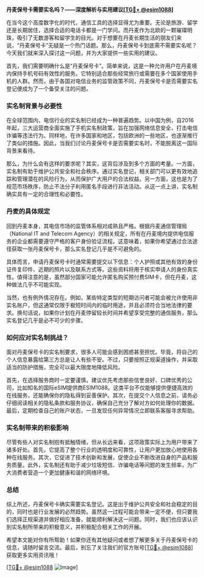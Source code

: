 **丹麦保号卡需要实名吗？——深度解析与实用建议[[TG💪+ @esim1088](https://t.me/s/esim1088)]**

在当今这个高度数字化的时代，通信工具的选择显得尤为重要。无论是旅游、留学还是长期居住，选择合适的电话卡都是一门学问。而丹麦作为北欧的一颗璀璨明珠，吸引了无数游客和留学生的目光。对于想要在丹麦长期生活的朋友们来说，“丹麦保号卡”无疑是一个热门话题。那么，丹麦保号卡到底需不需要实名呢？今天我们就来深入探讨这一问题，并为大家提供一些实用的建议。

首先，我们需要明确什么是“丹麦保号卡”。简单来说，这是一种允许用户在丹麦境内保持手机号码有效性的服务。它特别适合那些经常旅行或需要在多个国家使用手机的人群。然而，由于各国对电信业务的监管政策不同，丹麦保号卡是否需要实名登记便成为了一个备受关注的问题。

### 实名制背景与必要性

在全球范围内，电信行业的实名制已经成为一种普遍趋势。以中国为例，自2016年起，三大运营商全面实施了手机实名制政策，旨在加强网络信息安全，打击电信诈骗等违法行为。同样地，在许多国家和地区，包括欧洲的一些地区，也逐渐推行了类似的措施。因此，当我们讨论丹麦保号卡是否需要实名时，不能脱离这一国际背景来看待。

那么，为什么会有这样的要求呢？其实，这背后涉及到多个方面的考量。一方面，实名制有助于维护公共安全和社会秩序。通过实名登记，相关部门可以更有效地追踪和管理潜在的风险行为，从而保护广大用户的合法权益。另一方面，这也是为了规范市场秩序，防止不法分子利用匿名手段进行非法活动。从这一点上讲，实名制确实具有一定的合理性和必要性。

### 丹麦的具体规定

回到丹麦本身，其电信市场的监管体系相对成熟且严格。根据丹麦通信管理局（National IT and Telecom Agency）的相关规定，所有在丹麦境内提供电信服务的企业都需要遵守严格的客户身份验证流程。这意味着，如果你希望通过合法途径获取一张丹麦保号卡，那么实名登记几乎是不可避免的。

具体而言，申请丹麦保号卡时通常需要提交以下信息：个人护照或其他有效的身份证件复印件、近期的照片以及联系方式等。这些资料将用于核实申请人的身份真实性。值得注意的是，虽然部分国家可能允许匿名购买预付费SIM卡，但在丹麦，这种做法几乎不可能实现。

当然，也有例外情况存在。例如，某些特定类型的短期访问者可能会被允许使用非实名账户，但这通常仅限于极短时间内的临时用途，并且必须符合当地法律的要求。换句话说，如果你计划在丹麦停留较长时间并希望享受完整的通信服务，那么实名登记几乎是必不可少的步骤。

### 如何应对实名制挑战？

面对丹麦保号卡的实名制要求，很多人可能会感到困惑甚至担忧。毕竟，将自己的个人信息暴露给第三方总是让人有些不安。不过，只要按照正规渠道操作，并采取适当的防护措施，完全可以最大限度地降低风险。

首先，在选择服务商时一定要谨慎。建议优先考虑那些信誉良好、口碑优秀的公司，比如知名的国际eSIM提供商ESIM1088。这类平台不仅能够提供便捷高效的在线服务，还能确保你的隐私得到妥善保护。其次，在提交个人信息之前，请务必仔细阅读相关的隐私条款和服务协议，确保自己充分了解对方如何处理你的数据。最后，定期检查自己的账户状态，一旦发现任何异常情况立即联系客服寻求帮助。

### 实名制带来的积极影响

尽管有些人对实名制抱有抵触情绪，但从长远来看，这项政策实际上为用户带来了诸多好处。首先，它提高了整个行业的透明度和可靠性，让用户更加放心地使用各种在线服务。其次，它促进了技术创新和发展，促使企业不断改进自身的产品和服务质量。此外，实名制还有助于减少垃圾短信、诈骗电话等问题的发生频率，为广大消费者营造一个更加健康和谐的网络环境。

### 总结

综上所述，丹麦保号卡确实需要实名登记。这是出于维护公共安全和社会稳定的目的，同时也是行业发展的必然趋势。虽然这一过程可能会带来一定不便，但只要我们选择正规渠道并做好相应准备，就能顺利解决这一问题。同时，我们也应该认识到实名制所带来的积极意义，并积极配合相关工作的开展。

希望本文能对你有所帮助！如果你还有其他疑问或者想了解更多关于丹麦保号卡的信息，请随时留言交流。最后，别忘了关注我们的官方账号[[TG💪+ @esim1088](https://t.me/s/esim1088)]获取更多实用资讯哦！

[[TG💪+ @esim1088](https://t.me/s/esim1088) ![Image](https://i.postimg.cc/4NQfJmqS/Snipaste-2025-05-13-00-14-12.png)]